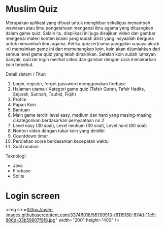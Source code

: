 <b><h1>Muslim Quiz</h1></b>

Merupakan aplikasi yang dibuat untuk menghibur sekaligus menambah wawasan atau ilmu pengetahuan mengenai ilmu agama yang dituangkan dalam game quiz. 
Selain itu, diaplikasi ini juga disajikan video dan gambar mengenai materi konten islami yang sudah dilist yang insyaallah berguna untuk menambah ilmu agama.
Ketika quizzer(nama panggilan supaya akrab :v) memainkan game ini dan memenangkan koin, koin akan dijumlahkan dari semua level game quiz yang telah dimainkan. Setelah koin sudah lumayan banyak,
quizzer ingin melihat video dan gambar dengan cara menukarkan koin tersebut.

Detail sistem / Fitur:
1. Login, register, forgot password menggunakan firebase
2. Halaman utama / Kategori game quiz (Tafsir Quran, Tafsir Hadits, Sejarah, Sunnah, Tauhid, Fiqih)
3. Profile
4. Papan Koin
5. Bantuan
6. Main game terdiri level easy, medium dan hard yang masing-masing dikategorikan berdasarkan pernyaataan no 2
7. Level easy (30 soal), Level medium (30 soal), Level hard (60 soal)
8. Nonton video dengan tukar koin yang dimiliki
9. Countdown timer
10. Perolehan score berdasarkan kecepatan waktu
11. Soal random

Teknologi:
- Java
- Firebase
- Sqlite

# Login screen
<img src=(https://user-images.githubusercontent.com/33746018/56709913-f6119180-674d-11e9-806d-03b59907f9f8.jpg" width="200" height="400" />
